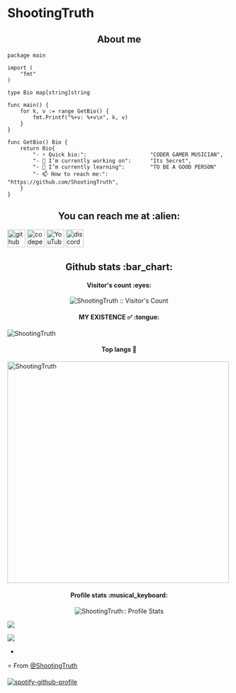 # ShootingTruth

<h2 align="center">About me</h2>

```golang
package main

import (
	"fmt"
)

type Bio map[string]string

func main() {
	for k, v := range GetBio() {
		fmt.Printf("%+v: %+v\n", k, v)
	}
}

func GetBio() Bio {
	return Bio{
		"- ⚡ Quick bio:":                    "CODER GAMER MUSICIAN",
		"- 🔭 I’m currently working on":      "Its Secret",
		"- 🌱 I’m currently learning":        "TO BE A GOOD PERSON"
		"- 📫 How to reach me:":              "https://github.com/ShootingTruth",
	}
}
```



<h2 align="center">You can reach me at :alien:</h2>

[<img src='https://cdn.jsdelivr.net/npm/simple-icons@3.0.1/icons/github.svg' alt='github' height='40'>](https://github.com/ShootingTruth)  [<img src='https://cdn.jsdelivr.net/npm/simple-icons@3.0.1/icons/codepen.svg' alt='codepen' height='40'>](https://codepen.io/grimreaper007-sharon)  [<img src='https://cdn.jsdelivr.net/npm/simple-icons@3.0.1/icons/youtube.svg' alt='YouTube' height='40'>](https://www.youtube.com/channel/https://youtube.com/channel/UCZ8ieOnxcsdIHzEPzuPRrRQ ) [<img src='https://cdn.jsdelivr.net/npm/simple-icons@3.0.1/icons/discord.svg' alt='discord' height='40'>](https://discord.gg/hAkgCwvGuE)  




<h2 align="center">Github stats :bar_chart:</h2>

<h4 align="center">Visitor's count :eyes:</h4>

<p align="center"><img src="https://profile-counter.glitch.me/{ShootingTruth}/count.svg" alt="ShootingTruth :: Visitor's Count" /></p>

<h4 align="center">MY EXISTENCE ✅ :tongue:</h4>

<img align="center" src="https://github-readme-streak-stats.herokuapp.com/?user=ShootingTruth&count_private=true&theme=radical" alt="ShootingTruth" />
<h4 align="center">Top langs 🙂</h4>
<img align="center" width=500 src="https://github-readme-stats.vercel.app/api/top-langs/?username=ShootingTruth&count_private=true&theme=radical" alt="ShootingTruth" />

<h4 align="center">Profile stats :musical_keyboard:</h4>

<p align="center"><img src="https://github-readme-stats.vercel.app/api?username=ShootingTruth&show_icons=true&theme=synthwave" alt="ShootingTruth:: Profile Stats" /></p>

![](https://readme-jokes.vercel.app/api)

![](https://media.discordapp.net/attachments/851620635095990329/859991490180677632/350kb_2.gif)

-

⭐️ From [@ShootingTruth](https://github.com/ShootingTruth)

[![spotify-github-profile](https://spotify-github-profile.vercel.app/api/view?uid=31fuvl2b7bezcfbhj4s7avxuupom&cover_image=true&theme=default&bar_color_cover=true&bar_color=00ff00)](https://github.com/kittinan/spotify-github-profile)
